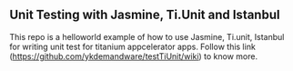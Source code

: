 ## Unit Testing with Jasmine, Ti.Unit and Istanbul
This repo is a helloworld example of how to use Jasmine, Ti.unit, Istanbul for writing unit test for titanium appcelerator apps. 
Follow this link (https://github.com/ykdemandware/testTiUnit/wiki) to know more.
